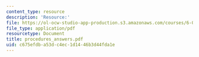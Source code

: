 ```yaml
---
content_type: resource
description: 'Resource:'
file: https://ol-ocw-studio-app-production.s3.amazonaws.com/courses/6-004-computation-structures-spring-2017/c675efdba53dc4ec1d1446b3d44fda1e_procedures_answers.pdf
file_type: application/pdf
resourcetype: Document
title: procedures_answers.pdf
uid: c675efdb-a53d-c4ec-1d14-46b3d44fda1e
---
```

